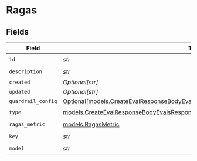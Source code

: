 # Ragas


## Fields

| Field                                                                                                                                                                      | Type                                                                                                                                                                       | Required                                                                                                                                                                   | Description                                                                                                                                                                |
| -------------------------------------------------------------------------------------------------------------------------------------------------------------------------- | -------------------------------------------------------------------------------------------------------------------------------------------------------------------------- | -------------------------------------------------------------------------------------------------------------------------------------------------------------------------- | -------------------------------------------------------------------------------------------------------------------------------------------------------------------------- |
| `id`                                                                                                                                                                       | *str*                                                                                                                                                                      | :heavy_check_mark:                                                                                                                                                         | N/A                                                                                                                                                                        |
| `description`                                                                                                                                                              | *str*                                                                                                                                                                      | :heavy_check_mark:                                                                                                                                                         | N/A                                                                                                                                                                        |
| `created`                                                                                                                                                                  | *Optional[str]*                                                                                                                                                            | :heavy_minus_sign:                                                                                                                                                         | N/A                                                                                                                                                                        |
| `updated`                                                                                                                                                                  | *Optional[str]*                                                                                                                                                            | :heavy_minus_sign:                                                                                                                                                         | N/A                                                                                                                                                                        |
| `guardrail_config`                                                                                                                                                         | [Optional[models.CreateEvalResponseBodyEvalsResponse200ApplicationJSONGuardrailConfig]](../models/createevalresponsebodyevalsresponse200applicationjsonguardrailconfig.md) | :heavy_minus_sign:                                                                                                                                                         | N/A                                                                                                                                                                        |
| `type`                                                                                                                                                                     | [models.CreateEvalResponseBodyEvalsResponse200ApplicationJSON6Type](../models/createevalresponsebodyevalsresponse200applicationjson6type.md)                               | :heavy_check_mark:                                                                                                                                                         | N/A                                                                                                                                                                        |
| `ragas_metric`                                                                                                                                                             | [models.RagasMetric](../models/ragasmetric.md)                                                                                                                             | :heavy_check_mark:                                                                                                                                                         | N/A                                                                                                                                                                        |
| `key`                                                                                                                                                                      | *str*                                                                                                                                                                      | :heavy_check_mark:                                                                                                                                                         | N/A                                                                                                                                                                        |
| `model`                                                                                                                                                                    | *str*                                                                                                                                                                      | :heavy_check_mark:                                                                                                                                                         | N/A                                                                                                                                                                        |